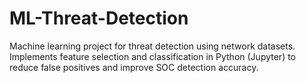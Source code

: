 # ML-Threat-Detection
Machine learning project for threat detection using network datasets. Implements feature selection and classification in Python (Jupyter) to reduce false positives and improve SOC detection accuracy.
